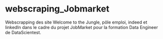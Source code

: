 # webscraping_Jobmarket
Webscrapping des site Welcome to the Jungle, pôle emploi, indeed et linkedIn dans le cadre du projet JobMarket pour la formation Data Engineer de DataScientest.
